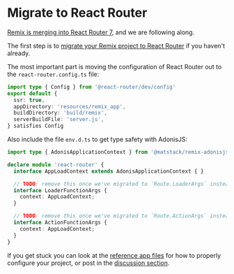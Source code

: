 # Migrate to React Router

[Remix is merging into React Router 7](https://remix.run/blog/react-router-v7), and we are following along.

The first step is to [migrate your Remix project to React Router](https://reactrouter.com/upgrading/remix) if you haven't already.

The most important part is moving the configuration of React Router out to the `react-router.config.ts` file:

```ts
import type { Config } from '@react-router/dev/config'
export default {
  ssr: true,
  appDirectory: 'resources/remix_app',
  buildDirectory: 'build/remix',
  serverBuildFile: 'server.js',
} satisfies Config
```

Also include the file `env.d.ts` to get type safety with AdonisJS:

```ts
import type { AdonisApplicationContext } from '@matstack/remix-adonisjs/types';

declare module 'react-router' {
  interface AppLoadContext extends AdonisApplicationContext { }

  // TODO: remove this once we've migrated to `Route.LoaderArgs` instead for our loaders
  interface LoaderFunctionArgs {
    context: AppLoadContext;
  }

  // TODO: remove this once we've migrated to `Route.ActionArgs` instead for our actions
  interface ActionFunctionArgs {
    context: AppLoadContext;
  }
}
```

If you get stuck you can look at the [reference app files](https://github.com/jarle/remix-adonisjs/tree/main/packages/reference-app) for how to properly configure your project, or post in the [discussion section](https://github.com/jarle/remix-adonisjs/discussions).